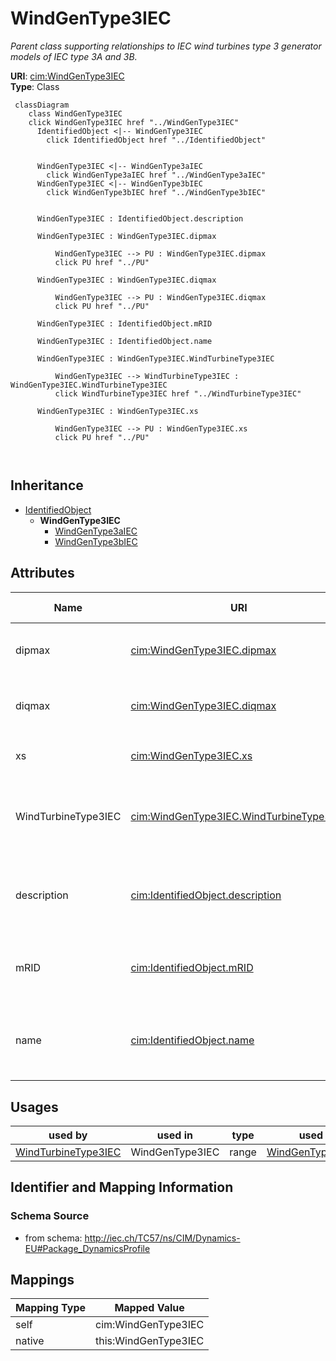 # WindGenType3IEC


_Parent class supporting relationships to IEC wind turbines type 3 generator models of IEC type 3A and 3B._





**URI**: [cim:WindGenType3IEC](http://iec.ch/TC57/CIM100#WindGenType3IEC)<br />
**Type**: Class




```mermaid
 classDiagram
    class WindGenType3IEC
    click WindGenType3IEC href "../WindGenType3IEC"
      IdentifiedObject <|-- WindGenType3IEC
        click IdentifiedObject href "../IdentifiedObject"
      

      WindGenType3IEC <|-- WindGenType3aIEC
        click WindGenType3aIEC href "../WindGenType3aIEC"
      WindGenType3IEC <|-- WindGenType3bIEC
        click WindGenType3bIEC href "../WindGenType3bIEC"
      
      
      WindGenType3IEC : IdentifiedObject.description
        
      WindGenType3IEC : WindGenType3IEC.dipmax
        
          WindGenType3IEC --> PU : WindGenType3IEC.dipmax
          click PU href "../PU"
        
      WindGenType3IEC : WindGenType3IEC.diqmax
        
          WindGenType3IEC --> PU : WindGenType3IEC.diqmax
          click PU href "../PU"
        
      WindGenType3IEC : IdentifiedObject.mRID
        
      WindGenType3IEC : IdentifiedObject.name
        
      WindGenType3IEC : WindGenType3IEC.WindTurbineType3IEC
        
          WindGenType3IEC --> WindTurbineType3IEC : WindGenType3IEC.WindTurbineType3IEC
          click WindTurbineType3IEC href "../WindTurbineType3IEC"
        
      WindGenType3IEC : WindGenType3IEC.xs
        
          WindGenType3IEC --> PU : WindGenType3IEC.xs
          click PU href "../PU"
        
      
```





## Inheritance
* [IdentifiedObject](IdentifiedObject.md)
    * **WindGenType3IEC**
        * [WindGenType3aIEC](WindGenType3aIEC.md)
        * [WindGenType3bIEC](WindGenType3bIEC.md)



## Attributes


| Name | URI | Cardinality and Range | Description | Inheritance |
| ---  | --- | --- | --- | --- |
| dipmax | [cim:WindGenType3IEC.dipmax](http://iec.ch/TC57/CIM100#WindGenType3IEC.dipmax) | 1 <br />  [PU](PU.md)  | Maximum active current ramp rate (<i>di</i><i><sub>pmax</sub></i>) | direct |
| diqmax | [cim:WindGenType3IEC.diqmax](http://iec.ch/TC57/CIM100#WindGenType3IEC.diqmax) | 1 <br />  [PU](PU.md)  | Maximum reactive current ramp rate (<i>di</i><i><sub>qmax</sub></i>) | direct |
| xs | [cim:WindGenType3IEC.xs](http://iec.ch/TC57/CIM100#WindGenType3IEC.xs) | 1 <br />  [PU](PU.md)  | Electromagnetic transient reactance (<i>x</i><i><sub>S</sub></i>) | direct |
| WindTurbineType3IEC | [cim:WindGenType3IEC.WindTurbineType3IEC](http://iec.ch/TC57/CIM100#WindGenType3IEC.WindTurbineType3IEC) | 0..1 <br />  [WindTurbineType3IEC](WindTurbineType3IEC.md)  | Wind turbine type 3 model with which this wind generator type 3 is associated | direct |
| description | [cim:IdentifiedObject.description](http://iec.ch/TC57/CIM100#IdentifiedObject.description) | 0..1 <br />  string  | The description is a free human readable text describing or naming the object | [IdentifiedObject](IdentifiedObject.md) |
| mRID | [cim:IdentifiedObject.mRID](http://iec.ch/TC57/CIM100#IdentifiedObject.mRID) | 1 <br />  string  | Master resource identifier issued by a model authority | [IdentifiedObject](IdentifiedObject.md) |
| name | [cim:IdentifiedObject.name](http://iec.ch/TC57/CIM100#IdentifiedObject.name) | 0..1 <br />  string  | The name is any free human readable and possibly non unique text naming the o... | [IdentifiedObject](IdentifiedObject.md) |





## Usages

| used by | used in | type | used |
| ---  | --- | --- | --- |
| [WindTurbineType3IEC](WindTurbineType3IEC.md) | WindGenType3IEC | range | [WindGenType3IEC](WindGenType3IEC.md) |






## Identifier and Mapping Information







### Schema Source


* from schema: http://iec.ch/TC57/ns/CIM/Dynamics-EU#Package_DynamicsProfile





## Mappings

| Mapping Type | Mapped Value |
| ---  | ---  |
| self | cim:WindGenType3IEC |
| native | this:WindGenType3IEC |




